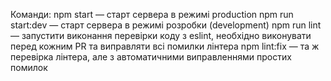 
Команди:
npm start — старт сервера в режимі production
npm run start:dev — старт сервера в режимі розробки (development)
npm run lint — запустити виконання перевірки коду з eslint, необхідно виконувати перед кожним PR та виправляти всі помилки лінтера
npm lint:fix — та ж перевірка лінтера, але з автоматичними виправленнями простих помилок

